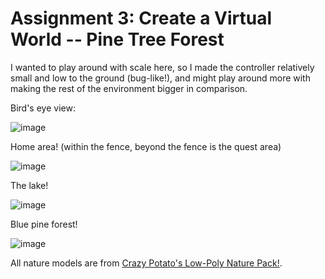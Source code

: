 # Assignment 3: Create a Virtual World -- Pine Tree Forest

I wanted to play around with scale here, so I made the controller relatively small and low to the ground (bug-like!), and might play around more with making the rest of the environment bigger in comparison.

Bird's eye view:

![image](https://github.com/user-attachments/assets/c982d11c-5d0a-4a90-bac3-294774aad876)

Home area! (within the fence, beyond the fence is the quest area)

![image](https://github.com/user-attachments/assets/98750250-8920-49eb-8bea-0622dc4fb8d2)

The lake!

![image](https://github.com/user-attachments/assets/a7f25812-e66a-42e2-af6e-bf2ced91ebaf)

Blue pine forest!

![image](https://github.com/user-attachments/assets/31682ad8-4d5e-4857-beb6-3d10745e8ba8)

All nature models are from [Crazy Potato's Low-Poly Nature Pack!](https://crazy-potato-game-studio.itch.io/low-poly-nature-pack).
